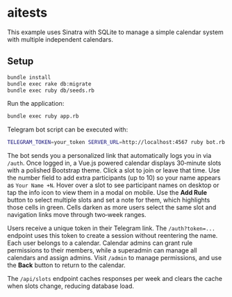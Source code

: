 # aitests

This example uses Sinatra with SQLite to manage a simple calendar system with multiple independent calendars.

## Setup

```bash
bundle install
bundle exec rake db:migrate
bundle exec ruby db/seeds.rb
```

Run the application:

```bash
bundle exec ruby app.rb
```

Telegram bot script can be executed with:

```bash
TELEGRAM_TOKEN=your_token SERVER_URL=http://localhost:4567 ruby bot.rb
```

The bot sends you a personalized link that automatically logs you in via `/auth`. Once logged in, a Vue.js powered calendar displays 30‑minute slots with a polished Bootstrap theme. Click a slot to join or leave that time. Use the number field to add extra participants (up to 10) so your name appears as `Your Name +N`. Hover over a slot to see participant names on desktop or tap the info icon to view them in a modal on mobile. Use the **Add Rule** button to select multiple slots and set a note for them, which highlights those cells in green. Cells darken as more users select the same slot and navigation links move through two‑week ranges.

Users receive a unique token in their Telegram link. The `/auth?token=...` endpoint uses this token to create a session without reentering the name. Each user belongs to a calendar. Calendar admins can grant rule permissions to their members, while a superadmin can manage all calendars and assign admins. Visit `/admin` to manage permissions, and use the **Back** button to return to the calendar.

The `/api/slots` endpoint caches responses per week and clears the cache when slots change, reducing database load.
